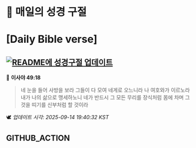 # 🙏 매일의 성경 구절
# [Daily Bible verse]
## [![README에 성경구절 업데이트](https://github.com/DONGSUKA/first_test/actions/workflows/update-readme-bible.yml/badge.svg)](https://github.com/DONGSUKA/first_test/actions/workflows/update-readme-bible.yml)
<!-- START_BIBLE_VERSE -->
📖 **이사야 49:18**
> 네 눈을 들어 사방을 보라 그들이 다 모여 네게로 오느니라 나 여호와가 이르노라 내가 나의 삶으로 맹세하노니 네가 반드시 그 모든 무리를 장식처럼 몸에 차며 그것을 띠기를 신부처럼 할 것이라

🕊️ _업데이트 시각: 2025-09-14 19:40:32 KST_
  <!-- END_BIBLE_VERSE -->
## GITHUB_ACTION
